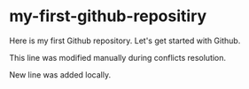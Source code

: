 # my-first-github-repositiry
Here is my first Github repository. Let's get started with Github.

This line was modified manually during conflicts resolution.

New line was added locally.